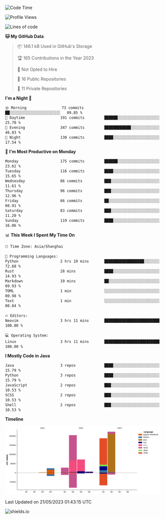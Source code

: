 <!--START_SECTION:waka-->
![Code Time](http://img.shields.io/badge/Code%20Time-279%20hrs%205%20mins-blue)

![Profile Views](http://img.shields.io/badge/Profile%20Views-0-blue)

![Lines of code](https://img.shields.io/badge/From%20Hello%20World%20I%27ve%20Written-743.6%20thousand%20lines%20of%20code-blue)

**🐱 My GitHub Data** 

> 📦 146.1 kB Used in GitHub's Storage 
 > 
> 🏆 165 Contributions in the Year 2023
 > 
> 🚫 Not Opted to Hire
 > 
> 📜 16 Public Repositories 
 > 
> 🔑 11 Private Repositories 
 > 
**I'm a Night 🦉** 

```text
🌞 Morning                73 commits          ██░░░░░░░░░░░░░░░░░░░░░░░   09.85 % 
🌆 Daytime                191 commits         ██████░░░░░░░░░░░░░░░░░░░   25.78 % 
🌃 Evening                347 commits         ████████████░░░░░░░░░░░░░   46.83 % 
🌙 Night                  130 commits         ████░░░░░░░░░░░░░░░░░░░░░   17.54 % 
```
📅 **I'm Most Productive on Monday** 

```text
Monday                   175 commits         ██████░░░░░░░░░░░░░░░░░░░   23.62 % 
Tuesday                  116 commits         ████░░░░░░░░░░░░░░░░░░░░░   15.65 % 
Wednesday                86 commits          ███░░░░░░░░░░░░░░░░░░░░░░   11.61 % 
Thursday                 96 commits          ███░░░░░░░░░░░░░░░░░░░░░░   12.96 % 
Friday                   66 commits          ██░░░░░░░░░░░░░░░░░░░░░░░   08.91 % 
Saturday                 83 commits          ███░░░░░░░░░░░░░░░░░░░░░░   11.20 % 
Sunday                   119 commits         ████░░░░░░░░░░░░░░░░░░░░░   16.06 % 
```


📊 **This Week I Spent My Time On** 

```text
🕑︎ Time Zone: Asia/Shanghai

💬 Programming Languages: 
Python                   2 hrs 19 mins       ██████████████████░░░░░░░   72.68 % 
Rust                     28 mins             ████░░░░░░░░░░░░░░░░░░░░░   14.93 % 
Markdown                 19 mins             ██░░░░░░░░░░░░░░░░░░░░░░░   09.93 % 
TOML                     1 min               ░░░░░░░░░░░░░░░░░░░░░░░░░   00.98 % 
Text                     1 min               ░░░░░░░░░░░░░░░░░░░░░░░░░   00.84 % 

🔥 Editors: 
Neovim                   3 hrs 11 mins       █████████████████████████   100.00 % 

💻 Operating System: 
Linux                    3 hrs 11 mins       █████████████████████████   100.00 % 
```

**I Mostly Code in Java** 

```text
Java                     3 repos             ████░░░░░░░░░░░░░░░░░░░░░   15.79 % 
Python                   3 repos             ████░░░░░░░░░░░░░░░░░░░░░   15.79 % 
JavaScript               2 repos             ███░░░░░░░░░░░░░░░░░░░░░░   10.53 % 
SCSS                     2 repos             ███░░░░░░░░░░░░░░░░░░░░░░   10.53 % 
Shell                    2 repos             ███░░░░░░░░░░░░░░░░░░░░░░   10.53 % 
```



**Timeline**

![Lines of Code chart](https://raw.githubusercontent.com/kopp4/kopp4/main/assets/bar_graph.png)


 Last Updated on 21/05/2023 01:43:15 UTC
<!--END_SECTION:waka-->
![shields.io](https://img.shields.io/github/commit-activity/w/kopp4/kopp4?color=g&label=abusing%20bot&style=flat-square)
